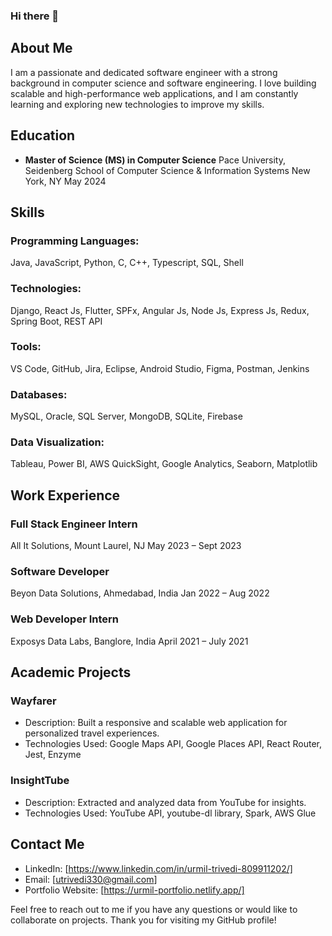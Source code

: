 ### Hi there 👋

## About Me

I am a passionate and dedicated software engineer with a strong background in computer science and software engineering. I love building scalable and high-performance web applications, and I am constantly learning and exploring new technologies to improve my skills.

## Education

- **Master of Science (MS) in Computer Science**
  Pace University, Seidenberg School of Computer Science & Information Systems
  New York, NY
  May 2024

## Skills

### Programming Languages:
Java, JavaScript, Python, C, C++, Typescript, SQL, Shell

### Technologies:
Django, React Js, Flutter, SPFx, Angular Js, Node Js, Express Js, Redux, Spring Boot, REST API

### Tools:
VS Code, GitHub, Jira, Eclipse, Android Studio, Figma, Postman, Jenkins

### Databases:
MySQL, Oracle, SQL Server, MongoDB, SQLite, Firebase

### Data Visualization:
Tableau, Power BI, AWS QuickSight, Google Analytics, Seaborn, Matplotlib

## Work Experience

### Full Stack Engineer Intern
All It Solutions, Mount Laurel, NJ
May 2023 – Sept 2023

### Software Developer
Beyon Data Solutions, Ahmedabad, India
Jan 2022 – Aug 2022

### Web Developer Intern
Exposys Data Labs, Banglore, India
April 2021 – July 2021

## Academic Projects

### Wayfarer
- Description: Built a responsive and scalable web application for personalized travel experiences.
- Technologies Used: Google Maps API, Google Places API, React Router, Jest, Enzyme

### InsightTube
- Description: Extracted and analyzed data from YouTube for insights.
- Technologies Used: YouTube API, youtube-dl library, Spark, AWS Glue

## Contact Me

- LinkedIn: [https://www.linkedin.com/in/urmil-trivedi-809911202/]
- Email: [utrivedi330@gmail.com]
- Portfolio Website: [https://urmil-portfolio.netlify.app/]


Feel free to reach out to me if you have any questions or would like to collaborate on projects. Thank you for visiting my GitHub profile!

